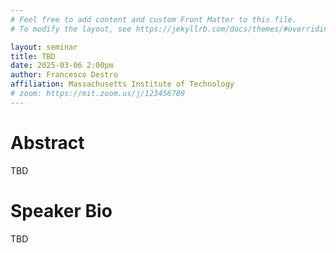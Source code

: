 ```yaml
---
# Feel free to add content and custom Front Matter to this file.
# To modify the layout, see https://jekyllrb.com/docs/themes/#overriding-theme-defaults

layout: seminar
title: TBD
date: 2025-03-06 2:00pm
author: Francesco Destro
affiliation: Massachusetts Institute of Technology
# zoom: https://mit.zoom.us/j/123456789
---
```

# Abstract
TBD
# Speaker Bio
TBD

